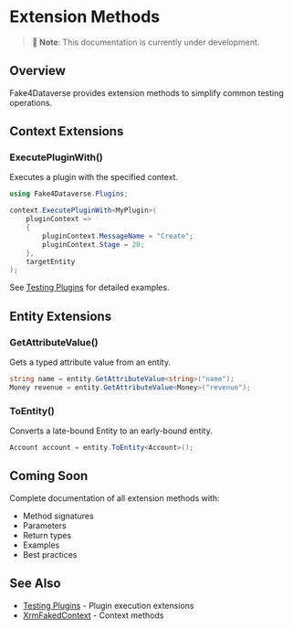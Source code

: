 # Extension Methods

> **📝 Note**: This documentation is currently under development.

## Overview

Fake4Dataverse provides extension methods to simplify common testing operations.

## Context Extensions

### ExecutePluginWith<T>()

Executes a plugin with the specified context.

```csharp
using Fake4Dataverse.Plugins;

context.ExecutePluginWith<MyPlugin>(
    pluginContext =>
    {
        pluginContext.MessageName = "Create";
        pluginContext.Stage = 20;
    },
    targetEntity
);
```

See [Testing Plugins](../usage/testing-plugins.md) for detailed examples.

## Entity Extensions

### GetAttributeValue<T>()

Gets a typed attribute value from an entity.

```csharp
string name = entity.GetAttributeValue<string>("name");
Money revenue = entity.GetAttributeValue<Money>("revenue");
```

### ToEntity<T>()

Converts a late-bound Entity to an early-bound entity.

```csharp
Account account = entity.ToEntity<Account>();
```

## Coming Soon

Complete documentation of all extension methods with:
- Method signatures
- Parameters
- Return types
- Examples
- Best practices

## See Also

- [Testing Plugins](../usage/testing-plugins.md) - Plugin execution extensions
- [XrmFakedContext](../concepts/xrm-faked-context.md) - Context methods
